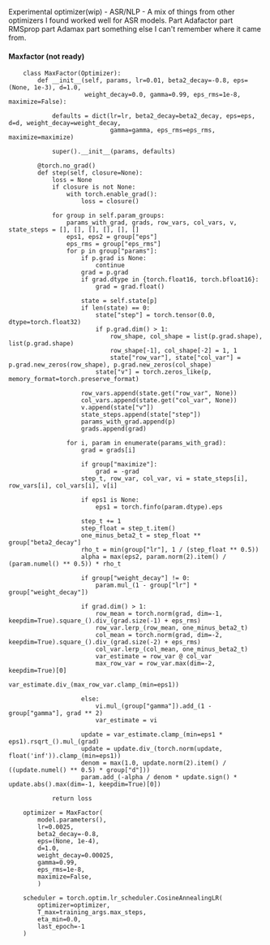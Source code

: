 Experimental optimizer(wip) - ASR/NLP - A mix of things from other optimizers I found worked well for ASR models. Part Adafactor part RMSprop part Adamax part something else I can't remember where it came from.

#### Maxfactor (not ready)
        
        class MaxFactor(Optimizer):
            def __init__(self, params, lr=0.01, beta2_decay=-0.8, eps=(None, 1e-3), d=1.0, 
                         weight_decay=0.0, gamma=0.99, eps_rms=1e-8, maximize=False):
                
                defaults = dict(lr=lr, beta2_decay=beta2_decay, eps=eps, d=d, weight_decay=weight_decay, 
                                gamma=gamma, eps_rms=eps_rms, maximize=maximize)
        
                super().__init__(params, defaults)
        
            @torch.no_grad()
            def step(self, closure=None):
                loss = None
                if closure is not None:
                    with torch.enable_grad():
                        loss = closure()
        
                for group in self.param_groups:
                    params_with_grad, grads, row_vars, col_vars, v, state_steps = [], [], [], [], [], []
                    eps1, eps2 = group["eps"]
                    eps_rms = group["eps_rms"]
                    for p in group["params"]:
                        if p.grad is None:
                            continue
                        grad = p.grad
                        if grad.dtype in {torch.float16, torch.bfloat16}:
                            grad = grad.float()
        
                        state = self.state[p]
                        if len(state) == 0:
                            state["step"] = torch.tensor(0.0, dtype=torch.float32)
                            if p.grad.dim() > 1:
                                row_shape, col_shape = list(p.grad.shape), list(p.grad.shape)
                                row_shape[-1], col_shape[-2] = 1, 1
                                state["row_var"], state["col_var"] = p.grad.new_zeros(row_shape), p.grad.new_zeros(col_shape)
                            state["v"] = torch.zeros_like(p, memory_format=torch.preserve_format)
        
                        row_vars.append(state.get("row_var", None))
                        col_vars.append(state.get("col_var", None))
                        v.append(state["v"])
                        state_steps.append(state["step"])
                        params_with_grad.append(p)
                        grads.append(grad)
        
                    for i, param in enumerate(params_with_grad):
                        grad = grads[i]
        
                        if group["maximize"]:
                            grad = -grad
                        step_t, row_var, col_var, vi = state_steps[i], row_vars[i], col_vars[i], v[i]
        
                        if eps1 is None:
                            eps1 = torch.finfo(param.dtype).eps
                            
                        step_t += 1
                        step_float = step_t.item()
                        one_minus_beta2_t = step_float ** group["beta2_decay"]
                        rho_t = min(group["lr"], 1 / (step_float ** 0.5))
                        alpha = max(eps2, param.norm(2).item() / (param.numel() ** 0.5)) * rho_t
        
                        if group["weight_decay"] != 0:
                            param.mul_(1 - group["lr"] * group["weight_decay"])
        
                        if grad.dim() > 1:
                            row_mean = torch.norm(grad, dim=-1, keepdim=True).square_().div_(grad.size(-1) + eps_rms)
                            row_var.lerp_(row_mean, one_minus_beta2_t)
                            col_mean = torch.norm(grad, dim=-2, keepdim=True).square_().div_(grad.size(-2) + eps_rms)
                            col_var.lerp_(col_mean, one_minus_beta2_t)
                            var_estimate = row_var @ col_var
                            max_row_var = row_var.max(dim=-2, keepdim=True)[0]
                            var_estimate.div_(max_row_var.clamp_(min=eps1))
        
                        else:
                            vi.mul_(group["gamma"]).add_(1 - group["gamma"], grad ** 2)
                            var_estimate = vi
                        
                        update = var_estimate.clamp_(min=eps1 * eps1).rsqrt_().mul_(grad)
                        update = update.div_(torch.norm(update, float('inf')).clamp_(min=eps1))
                        denom = max(1.0, update.norm(2).item() / ((update.numel() ** 0.5) * group["d"]))
                        param.add_(-alpha / denom * update.sign() * update.abs().max(dim=-1, keepdim=True)[0])
        
                return loss

        optimizer = MaxFactor(
            model.parameters(), 
            lr=0.0025,  
            beta2_decay=-0.8,
            eps=(None, 1e-4),
            d=1.0,
            weight_decay=0.00025,
            gamma=0.99, 
            eps_rms=1e-8,
            maximize=False,
            )
        
        scheduler = torch.optim.lr_scheduler.CosineAnnealingLR(
            optimizer=optimizer,
            T_max=training_args.max_steps,
            eta_min=0.0,
            last_epoch=-1  
        )
